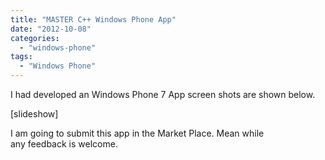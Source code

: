 ```yaml
---
title: "MASTER C++ Windows Phone App"
date: "2012-10-08"
categories: 
  - "windows-phone"
tags: 
  - "Windows Phone"
---
```


I had developed an Windows Phone 7 App screen shots are shown below.

\[slideshow\]

I am going to submit this app in the Market Place. Mean while any feedback is welcome.

